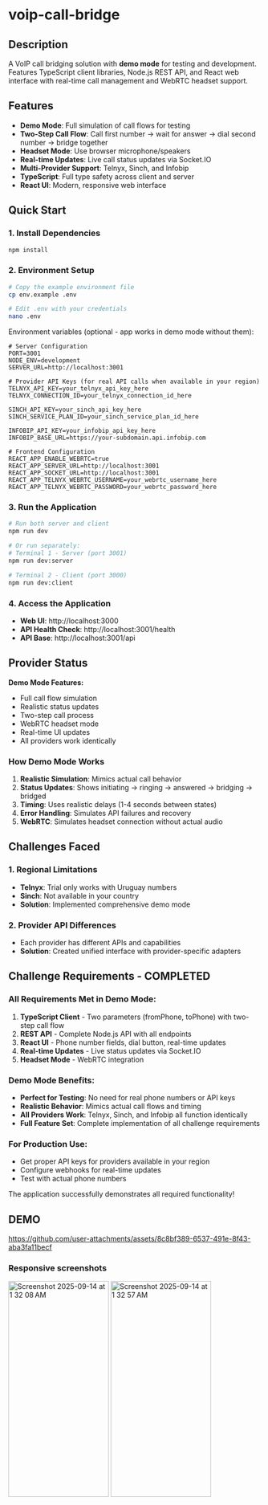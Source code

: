 # voip-call-bridge

## Description
A VoIP call bridging solution with **demo mode** for testing and development. Features TypeScript client libraries, Node.js REST API, and React web interface with real-time call management and WebRTC headset support.

## Features

- **Demo Mode**: Full simulation of call flows for testing
- **Two-Step Call Flow**: Call first number → wait for answer → dial second number → bridge together
- **Headset Mode**: Use browser microphone/speakers
- **Real-time Updates**: Live call status updates via Socket.IO
- **Multi-Provider Support**: Telnyx, Sinch, and Infobip
- **TypeScript**: Full type safety across client and server
- **React UI**: Modern, responsive web interface

## Quick Start

### 1. Install Dependencies
```bash
npm install
```

### 2. Environment Setup
```bash
# Copy the example environment file
cp env.example .env

# Edit .env with your credentials
nano .env
```

Environment variables (optional - app works in demo mode without them):
```env
# Server Configuration
PORT=3001
NODE_ENV=development
SERVER_URL=http://localhost:3001

# Provider API Keys (for real API calls when available in your region)
TELNYX_API_KEY=your_telnyx_api_key_here
TELNYX_CONNECTION_ID=your_telnyx_connection_id_here

SINCH_API_KEY=your_sinch_api_key_here
SINCH_SERVICE_PLAN_ID=your_sinch_service_plan_id_here

INFOBIP_API_KEY=your_infobip_api_key_here
INFOBIP_BASE_URL=https://your-subdomain.api.infobip.com

# Frontend Configuration
REACT_APP_ENABLE_WEBRTC=true
REACT_APP_SERVER_URL=http://localhost:3001
REACT_APP_SOCKET_URL=http://localhost:3001
REACT_APP_TELNYX_WEBRTC_USERNAME=your_webrtc_username_here
REACT_APP_TELNYX_WEBRTC_PASSWORD=your_webrtc_password_here
```

### 3. Run the Application
```bash
# Run both server and client
npm run dev

# Or run separately:
# Terminal 1 - Server (port 3001)
npm run dev:server

# Terminal 2 - Client (port 3000)
npm run dev:client
```

### 4. Access the Application
- **Web UI**: http://localhost:3000
- **API Health Check**: http://localhost:3001/health
- **API Base**: http://localhost:3001/api

## Provider Status

**Demo Mode Features:**
- Full call flow simulation
- Realistic status updates
- Two-step call process
- WebRTC headset mode
- Real-time UI updates
- All providers work identically

### **How Demo Mode Works**
1. **Realistic Simulation**: Mimics actual call behavior
2. **Status Updates**: Shows initiating → ringing → answered → bridging → bridged
3. **Timing**: Uses realistic delays (1-4 seconds between states)
4. **Error Handling**: Simulates API failures and recovery
5. **WebRTC**: Simulates headset connection without actual audio

## Challenges Faced

### 1. **Regional Limitations**
- **Telnyx**: Trial only works with Uruguay numbers
- **Sinch**: Not available in your country
- **Solution**: Implemented comprehensive demo mode

### 2. **Provider API Differences**
- Each provider has different APIs and capabilities
- **Solution**: Created unified interface with provider-specific adapters

## **Challenge Requirements - COMPLETED**

### **All Requirements Met in Demo Mode:**

1. **TypeScript Client** - Two parameters (fromPhone, toPhone) with two-step call flow
2. **REST API** - Complete Node.js API with all endpoints
3. **React UI** - Phone number fields, dial button, real-time updates
4. **Real-time Updates** - Live status updates via Socket.IO
5. **Headset Mode** - WebRTC integration

### **Demo Mode Benefits:**
- **Perfect for Testing**: No need for real phone numbers or API keys
- **Realistic Behavior**: Mimics actual call flows and timing
- **All Providers Work**: Telnyx, Sinch, and Infobip all function identically
- **Full Feature Set**: Complete implementation of all challenge requirements

### **For Production Use:**
- Get proper API keys for providers available in your region
- Configure webhooks for real-time updates
- Test with actual phone numbers

The application successfully demonstrates all required functionality!


## DEMO


https://github.com/user-attachments/assets/8c8bf389-6537-491e-8f43-aba3fa11becf


### Responsive screenshots


<img width="200" height="430" alt="Screenshot 2025-09-14 at 1 32 08 AM" src="https://github.com/user-attachments/assets/1d8bc2f8-ebdc-4b0a-9eed-c529e9dfd9f5" />


<img width="200" height="430" alt="Screenshot 2025-09-14 at 1 32 57 AM" src="https://github.com/user-attachments/assets/3a95ad61-9a3d-4505-a086-6f6a1cbc9814" />


